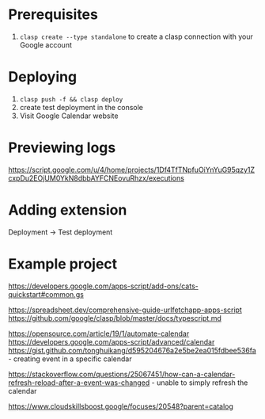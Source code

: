 # Prerequisites

1. `clasp create --type standalone` to create a clasp connection with your Google account

# Deploying

1. `clasp push -f && clasp deploy`
2. create test deployment in the console
3. Visit Google Calendar website

# Previewing logs

https://script.google.com/u/4/home/projects/1Df4TfTNpfuOiYnYuG95qzy1ZcxpDu2EOjUM0YkN8dbbAYFCNEovuRhzx/executions

# Adding extension

Deployment -> Test deployment

# Example project

https://developers.google.com/apps-script/add-ons/cats-quickstart#common.gs

https://spreadsheet.dev/comprehensive-guide-urlfetchapp-apps-script
https://github.com/google/clasp/blob/master/docs/typescript.md

https://opensource.com/article/19/1/automate-calendar
https://developers.google.com/apps-script/advanced/calendar
https://gist.github.com/tonghuikang/d595204676a2e5be2ea015fdbee536fa - creating event in a specific calendar

https://stackoverflow.com/questions/25067451/how-can-a-calendar-refresh-reload-after-a-event-was-changed - unable to simply refresh the calendar

https://www.cloudskillsboost.google/focuses/20548?parent=catalog
